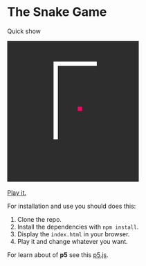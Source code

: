 # The Snake Game

Quick show

![snake](snake.png)

[Play it.](https://rich-97.github.io/snake-game-p5)

For installation and use you should does this:

1.  Clone the repo.
2.  Install the dependencies with `npm install`.
3.  Display the `index.html` in your browser.
4.  Play it and change whatever you want.

For learn about of **p5** see this [p5.js](http://p5js.org).
